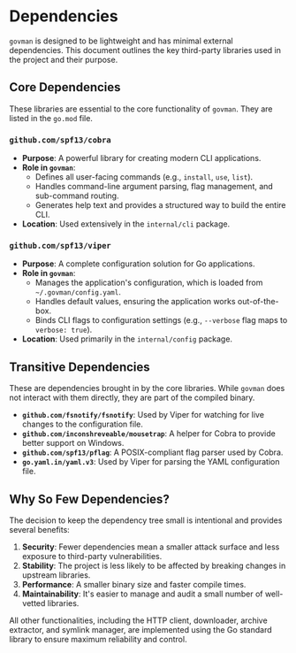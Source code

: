 # Dependencies

`govman` is designed to be lightweight and has minimal external dependencies. This document outlines the key third-party libraries used in the project and their purpose.

## Core Dependencies

These libraries are essential to the core functionality of `govman`. They are listed in the `go.mod` file.

### `github.com/spf13/cobra`

-   **Purpose**: A powerful library for creating modern CLI applications.
-   **Role in `govman`**:
    -   Defines all user-facing commands (e.g., `install`, `use`, `list`).
    -   Handles command-line argument parsing, flag management, and sub-command routing.
    -   Generates help text and provides a structured way to build the entire CLI.
-   **Location**: Used extensively in the `internal/cli` package.

### `github.com/spf13/viper`

-   **Purpose**: A complete configuration solution for Go applications.
-   **Role in `govman`**:
    -   Manages the application's configuration, which is loaded from `~/.govman/config.yaml`.
    -   Handles default values, ensuring the application works out-of-the-box.
    -   Binds CLI flags to configuration settings (e.g., `--verbose` flag maps to `verbose: true`).
-   **Location**: Used primarily in the `internal/config` package.

## Transitive Dependencies

These are dependencies brought in by the core libraries. While `govman` does not interact with them directly, they are part of the compiled binary.

-   **`github.com/fsnotify/fsnotify`**: Used by Viper for watching for live changes to the configuration file.
-   **`github.com/inconshreveable/mousetrap`**: A helper for Cobra to provide better support on Windows.
-   **`github.com/spf13/pflag`**: A POSIX-compliant flag parser used by Cobra.
-   **`go.yaml.in/yaml.v3`**: Used by Viper for parsing the YAML configuration file.

## Why So Few Dependencies?

The decision to keep the dependency tree small is intentional and provides several benefits:

1.  **Security**: Fewer dependencies mean a smaller attack surface and less exposure to third-party vulnerabilities.
2.  **Stability**: The project is less likely to be affected by breaking changes in upstream libraries.
3.  **Performance**: A smaller binary size and faster compile times.
4.  **Maintainability**: It's easier to manage and audit a small number of well-vetted libraries.

All other functionalities, including the HTTP client, downloader, archive extractor, and symlink manager, are implemented using the Go standard library to ensure maximum reliability and control.